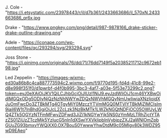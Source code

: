 J. Cole - "https://i.etsystatic.com/23978443/r/il/d7b361/2433663686/il_570xN.2433663686_qr6x.jpg

Drake - "https://www.pngkey.com/png/detail/987-9878166_drake-sticker-drake-outline-drawing.png"

Adele - "https://iconape.com/wp-content/files/qc/293294/svg/293294.svg"

Joss Stone - "https://i.pinimg.com/originals/76/dd/71/76dd7149f5a20385211712c9672eb198.jpg"

Led Zeppelin - "https://images-wixmp-ed30a86b8c4ca887773594c2.wixmp.com/f/9770d195-fd4d-41c8-99e2-d8e998f351f0/d1pwrbf-d4f0b995-3bc3-4af7-a03e-5f53e73299c2.png?token=eyJ0eXAiOiJKV1QiLCJhbGciOiJIUzI1NiJ9.eyJzdWIiOiJ1cm46YXBwOjdlMGQxODg5ODIyNjQzNzNhNWYwZDQxNWVhMGQyNmUwIiwiaXNzIjoidXJuOmFwcDo3ZTBkMTg4OTgyMjY0MzczYTVmMGQ0MTVlYTBkMjZlMCIsIm9iaiI6W1t7InBhdGgiOiJcL2ZcLzk3NzBkMTk1LWZkNGQtNDFjOC05OWUyLWQ4ZTk5OGYzNTFmMFwvZDFwd3JiZi1kNGYwYjk5NS0zYmMzLTRhZjctYTAzZS01ZjUzZTczMjk5YzIucG5nIn1dXSwiYXVkIjpbInVybjpzZXJ2aWNlOmZpbGUuZG93bmxvYWQiXX0.OX7BouS0YwwwYhwDtdM9c05MIgv80k3WDZ95wD9EAeo"

